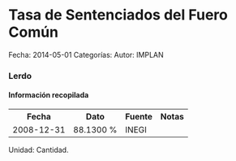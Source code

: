 Tasa de Sentenciados del Fuero Común
=====

Fecha: 2014-05-01
Categorías: 
Autor: IMPLAN

### Lerdo

#### Información recopilada

<table class="table table-hover table-bordered">
  <tr><th>Fecha</th><th>Dato</th><th>Fuente</th><th>Notas</th></tr>
  <tr><td>2008-12-31</td><td>88.1300 %</td><td>INEGI</td><td></td></tr>
</table>

Unidad: Cantidad.
